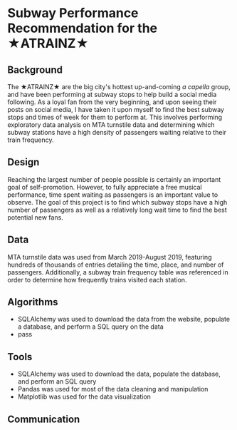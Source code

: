 # Subway Performance Recommendation for the ★ATRAINZ★
## Background
The ★ATRAINZ★ are the big city's hottest up-and-coming *a capella* group, and have been performing at subway stops to help build a social media following. As a loyal fan from the very beginning, and upon seeing their posts on social media, I have taken it upon myself to find the best subway stops and times of week for them to perform at. This involves performing exploratory data analysis on MTA turnstile data and determining which subway stations have a high density of passengers waiting relative to their train frequency.
## Design
Reaching the largest number of people possible is certainly an important goal of self-promotion. However, to fully appreciate a free musical performance, time spent waiting as passengers is an important value to observe. The goal of this project is to find which subway stops have a high number of passengers as well as a relatively long wait time to find the best potential new fans. 
## Data
MTA turnstile data was used from March 2019-August 2019, featuring hundreds of thousands of entries detailing the time, place, and number of passengers. Additionally, a subway train frequency table was referenced in order to determine how frequently trains visited each station.
## Algorithms
- SQLAlchemy was used to download the data from the website, populate a database, and perform a SQL query on the data
- pass

## Tools
- SQLAlchemy was used to download the data, populate the database, and perform an SQL query
- Pandas was used for most of the data cleaning and manipulation
- Matplotlib was used for the data visualization

## Communication
